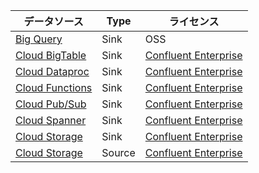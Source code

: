 | データソース                                                 | Type   | ライセンス                                                   |
| ------------------------------------------------------------ | ------ | ------------------------------------------------------------ |
| [Big Query](https://docs.confluent.io/current/connect/kafka-connect-bigquery/index.html) | Sink   | OSS                                                          |
| [Cloud BigTable](https://docs.confluent.io/current/connect/kafka-connect-gcp-bigtable/index.html) | Sink   | [Confluent Enterprise](https://docs.confluent.io/current/installation/license.html#enterprise-connectors-lm) |
| [Cloud Dataproc](https://docs.confluent.io/current/connect/kafka-connect-gcp-dataproc/sink/index.html) | Sink   | [Confluent Enterprise](https://docs.confluent.io/current/installation/license.html#enterprise-connectors-lm) |
| [Cloud Functions](https://docs.confluent.io/current/connect/kafka-connect-gcp-functions/index.html) | Sink   | [Confluent Enterprise](https://docs.confluent.io/current/installation/license.html#enterprise-connectors-lm) |
| [Cloud Pub/Sub](https://docs.confluent.io/current/connect/kafka-connect-gcp-pubsub/index.html) | Sink   | [Confluent Enterprise](https://docs.confluent.io/current/installation/license.html#enterprise-connectors-lm) |
| [Cloud Spanner](https://docs.confluent.io/current/connect/kafka-connect-gcp-spanner/index.html) | Sink   | [Confluent Enterprise](https://docs.confluent.io/current/installation/license.html#enterprise-connectors-lm) |
| [Cloud Storage](https://docs.confluent.io/current/connect/kafka-connect-gcs/index.html) | Sink   | [Confluent Enterprise](https://docs.confluent.io/current/installation/license.html#enterprise-connectors-lm) |
| [Cloud Storage](https://docs.confluent.io/current/connect/kafka-connect-gcs/source/index.html) | Source | [Confluent Enterprise](https://docs.confluent.io/current/installation/license.html#enterprise-connectors-lm) |


